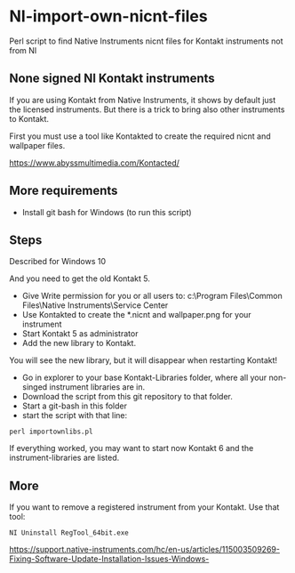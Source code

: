 # NI-import-own-nicnt-files
Perl script to find Native Instruments nicnt files for Kontakt instruments not from NI

## None signed NI Kontakt instruments

If you are using Kontakt from Native Instruments, it shows by default
just the licensed instruments. But there is a trick to bring also
other instruments to Kontakt.

First you must use a tool like Kontakted to create the required
nicnt and wallpaper files.

https://www.abyssmultimedia.com/Kontacted/

## More requirements

- Install git bash for Windows (to run this script)

## Steps

Described for Windows 10

And you need to get the old Kontakt 5.

- Give Write permission for you or all users to: c:\Program Files\Common Files\Native Instruments\Service Center
- Use Kontakted to create the *.nicnt and wallpaper.png for your instrument
- Start Kontakt 5 as administrator
- Add the new library to Kontakt.

You will see the new library, but it will disappear when restarting Kontakt!

- Go in explorer to your base Kontakt-Libraries folder, where all your non-singed instrument libraries are in.
- Download the script from this git repository to that folder.
- Start a git-bash in this folder
- start the script with that line:


```
perl importownlibs.pl
```

If everything worked, you may want to start now Kontakt 6 and the instrument-libraries are listed.



## More

If you want to remove a registered instrument from your Kontakt. Use that tool:

```
NI Uninstall RegTool_64bit.exe
```

https://support.native-instruments.com/hc/en-us/articles/115003509269-Fixing-Software-Update-Installation-Issues-Windows-

